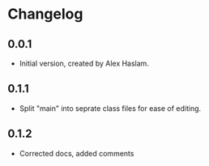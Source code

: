 # Changelog

## 0.0.1

* Initial version, created by Alex Haslam.

## 0.1.1

* Split "main" into seprate class files for ease of editing.

## 0.1.2

* Corrected docs, added comments